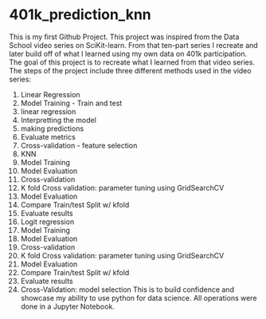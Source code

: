 # 401k_prediction_knn

This is my first Github Project. This project was inspired from the Data School video series on SciKit-learn. From that ten-part series I recreate and later build off of what I learned using my own data on 401k participation.
The goal of this project is to recreate what I learned from that video series. The steps of the project include three different methods used in the video series:
1.	Linear Regression 
1.	Model Training - Train and test
2.	linear regression
3.	Interpretting the model
4.	making predictions
5.	Evaluate metrics
6.	Cross-validation - feature selection
2.	KNN 
1.	Model Training
2.	Model Evaluation
3.	Cross-validation 
1.	K fold Cross validation: parameter tuning using GridSearchCV
4.	Model Evaluation
5.	Compare Train/test Split w/ kfold
6.	Evaluate results
3.	Logit regression 
1.	Model Training
2.	Model Evaluation
3.	Cross-validation 
1.	K fold Cross validation: parameter tuning using GridSearchCV
4.	Model Evaluation
5.	Compare Train/test Split w/ kfold
6.	Evaluate results
4.	Cross-Validation: model selection
This is to build confidence and showcase my ability to use python for data science. All operations were done in a Jupyter Notebook.

